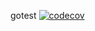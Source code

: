 gotest
[![codecov](https://codecov.io/gh/hailaz/gotest/branch/main/graph/badge.svg?token=QKM6APSHNC)](https://codecov.io/gh/hailaz/gotest)
